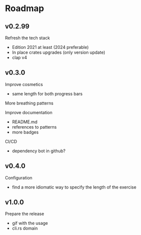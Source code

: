 # Roadmap

## v0.2.99
Refresh the tech stack
- Edition 2021 at least (2024 preferable)
- In place crates upgrades (only version update)
- clap v4

## v0.3.0
Improve cosmetics
- same length for both progress bars

More breathing patterns

Improve documentation
- README.md
- references to patterns
- more badges

CI/CD
- dependency bot in github?

## v0.4.0
Configuration
- find a more idiomatic way to specify the length of the exercise

## v1.0.0
Prepare the release
- gif with the usage
- cli.rs domain
